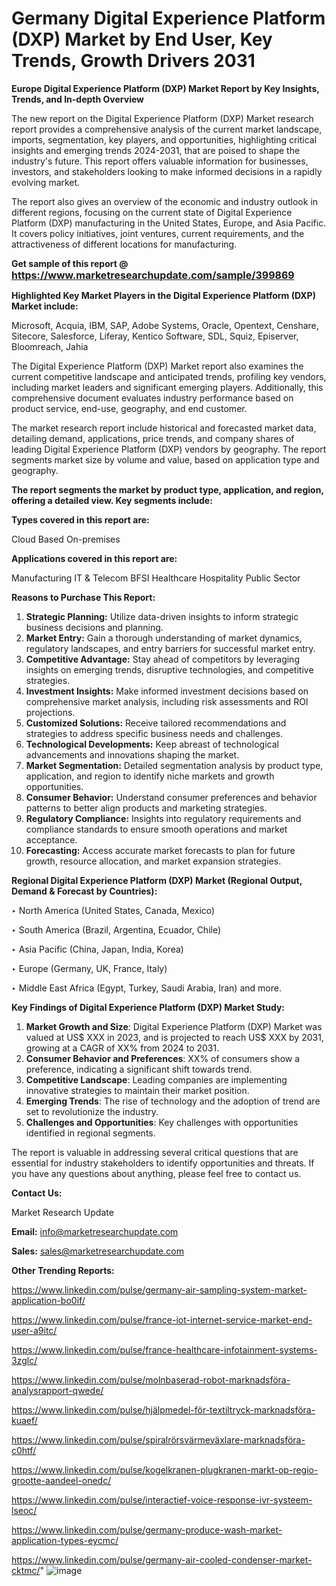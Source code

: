 # Germany Digital Experience Platform (DXP) Market by End User, Key Trends, Growth Drivers 2031

<strong>Europe Digital Experience Platform (DXP) Market Report by Key Insights, Trends, and In-depth Overview</strong>

The new report on the Digital Experience Platform (DXP) Market research report provides a comprehensive analysis of the current market landscape, imports, segmentation, key players, and opportunities, highlighting critical insights and emerging trends 2024-2031,</strong> that are poised to shape the industry's future. This report offers valuable information for businesses, investors, and stakeholders looking to make informed decisions in a rapidly evolving market.

The report also gives an overview of the economic and industry outlook in different regions, focusing on the current state of Digital Experience Platform (DXP) manufacturing in the United States, Europe, and Asia Pacific. It covers policy initiatives, joint ventures, current requirements, and the attractiveness of different locations for manufacturing.

<strong>Get sample of this report @ <a href=https://www.marketresearchupdate.com/sample/399869><font size=3 color=#0000ff>https://www.marketresearchupdate.com/sample/399869</font></a></strong>

<strong>Highlighted Key Market Players in the Digital Experience Platform (DXP) Market include:</strong>

Microsoft, Acquia, IBM, SAP, Adobe Systems, Oracle, Opentext, Censhare, Sitecore, Salesforce, Liferay, Kentico Software, SDL, Squiz, Episerver, Bloomreach, Jahia

The Digital Experience Platform (DXP) Market report also examines the current competitive landscape and anticipated trends, profiling key vendors, including market leaders and significant emerging players. Additionally, this comprehensive document evaluates industry performance based on product service, end-use, geography, and end customer.

The market research report include historical and forecasted market data, detailing demand, applications, price trends, and company shares of leading Digital Experience Platform (DXP) vendors by geography. The report segments market size by volume and value, based on application type and geography.

<strong>The report segments the market by product type, application, and region, offering a detailed view. Key segments include:</strong>

<strong>Types covered in this report are:</strong>

Cloud Based
On-premises

<strong>Applications covered in this report are:</strong>

Manufacturing
IT & Telecom
BFSI
Healthcare
Hospitality
Public Sector

<strong>Reasons to Purchase This Report:</strong>
<ol>
  <li><strong>Strategic Planning:</strong> Utilize data-driven insights to inform strategic business decisions and planning.</li>
  <li><strong>Market Entry:</strong> Gain a thorough understanding of market dynamics, regulatory landscapes, and entry barriers for successful market entry.</li>
  <li><strong>Competitive Advantage:</strong> Stay ahead of competitors by leveraging insights on emerging trends, disruptive technologies, and competitive strategies.</li>
  <li><strong>Investment Insights:</strong> Make informed investment decisions based on comprehensive market analysis, including risk assessments and ROI projections.</li>
  <li><strong>Customized Solutions:</strong> Receive tailored recommendations and strategies to address specific business needs and challenges.</li>
  <li><strong>Technological Developments:</strong> Keep abreast of technological advancements and innovations shaping the market.</li>
  <li><strong>Market Segmentation:</strong> Detailed segmentation analysis by product type, application, and region to identify niche markets and growth opportunities.</li>
  <li><strong>Consumer Behavior:</strong> Understand consumer preferences and behavior patterns to better align products and marketing strategies.</li>
  <li><strong>Regulatory Compliance:</strong> Insights into regulatory requirements and compliance standards to ensure smooth operations and market acceptance.</li>
  <li><strong>Forecasting:</strong> Access accurate market forecasts to plan for future growth, resource allocation, and market expansion strategies.</li>
</ol>

<strong>Regional Digital Experience Platform (DXP) Market (Regional Output, Demand &amp; Forecast by Countries):</strong>

‣ North America (United States, Canada, Mexico)

‣ South America (Brazil, Argentina, Ecuador, Chile)

‣ Asia Pacific (China, Japan, India, Korea)

‣ Europe (Germany, UK, France, Italy)

‣ Middle East Africa (Egypt, Turkey, Saudi Arabia, Iran) and more.

<strong>Key Findings of Digital Experience Platform (DXP) Market Study:</strong>
<ol>
  <li><strong>Market Growth and Size</strong>: Digital Experience Platform (DXP) Market was valued at US$ XXX in 2023, and is projected to reach US$ XXX by 2031, growing at a CAGR of XX% from 2024 to 2031.</li>
  <li><strong>Consumer Behavior and Preferences</strong>: XX% of consumers show a preference, indicating a significant shift towards trend.</li>
  <li><strong>Competitive Landscape</strong>: Leading companies are implementing innovative strategies to maintain their market position.</li>
  <li><strong>Emerging Trends</strong>: The rise of technology and the adoption of trend are set to revolutionize the industry.</li>
  <li><strong>Challenges and Opportunities</strong>: Key challenges with opportunities identified in regional segments.</li>
</ol>

The report is valuable in addressing several critical questions that are essential for industry stakeholders to identify opportunities and threats. If you have any questions about anything, please feel free to contact us.

<strong>Contact Us:</strong>

Market Research Update

<strong>Email:</strong> info@marketresearchupdate.com

<strong>Sales:</strong> sales@marketresearchupdate.com

<strong>Other Trending Reports:</strong>

<a href=https://www.linkedin.com/pulse/germany-air-sampling-system-market-application-bo0if/>https://www.linkedin.com/pulse/germany-air-sampling-system-market-application-bo0if/</a>

<a href=https://www.linkedin.com/pulse/france-iot-internet-service-market-end-user-a9itc/>https://www.linkedin.com/pulse/france-iot-internet-service-market-end-user-a9itc/</a>

<a href=https://www.linkedin.com/pulse/france-healthcare-infotainment-systems-3zglc/>https://www.linkedin.com/pulse/france-healthcare-infotainment-systems-3zglc/</a>

<a href=https://www.linkedin.com/pulse/molnbaserad-robot-marknadsföra-analysrapport-qwede/>https://www.linkedin.com/pulse/molnbaserad-robot-marknadsföra-analysrapport-qwede/</a>

<a href=https://www.linkedin.com/pulse/hjälpmedel-för-textiltryck-marknadsföra-kuaef/>https://www.linkedin.com/pulse/hjälpmedel-för-textiltryck-marknadsföra-kuaef/</a>

<a href=https://www.linkedin.com/pulse/spiralrörsvärmeväxlare-marknadsföra-c0htf/>https://www.linkedin.com/pulse/spiralrörsvärmeväxlare-marknadsföra-c0htf/</a>

<a href=https://www.linkedin.com/pulse/kogelkranen-plugkranen-markt-op-regio-grootte-aandeel-onedc/>https://www.linkedin.com/pulse/kogelkranen-plugkranen-markt-op-regio-grootte-aandeel-onedc/</a>

<a href=https://www.linkedin.com/pulse/interactief-voice-response-ivr-systeem-lseoc/>https://www.linkedin.com/pulse/interactief-voice-response-ivr-systeem-lseoc/</a>

<a href=https://www.linkedin.com/pulse/germany-produce-wash-market-application-types-eycmc/>https://www.linkedin.com/pulse/germany-produce-wash-market-application-types-eycmc/</a>

<a href=https://www.linkedin.com/pulse/germany-air-cooled-condenser-market-cktmc/>https://www.linkedin.com/pulse/germany-air-cooled-condenser-market-cktmc/</a>"
![image](https://github.com/user-attachments/assets/22325188-5ff1-4518-b7f8-0afb55f2d6eb)
